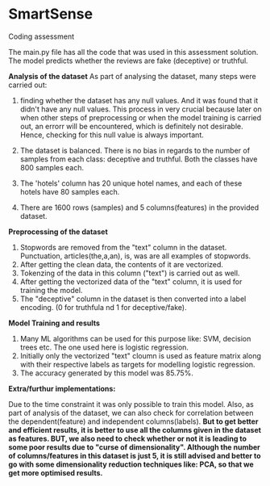 # SmartSense
Coding assessment 

The main.py file has all the code that was used in this assessment solution.
The model predicts whether the reviews are fake (deceptive) or truthful.

**Analysis of the dataset**
As part of analysing the dataset, many steps were carried out:
1. finding whether the dataset has any null values. And it was found that it didn't have any null values. This process in very crucial because later on when other steps of preprocessing or when the model training is carried out, an errorr will be encountered, which is definitely not desirable. Hence, checking for this null value is always important.

2. The dataset is balanced. There is no bias in regards to the number of samples from each class: deceptive and truthful.
   Both the classes have 800 samples each.

3. The 'hotels' column has 20 unique hotel names, and each of these hotels have 80 samples each.

4. There are 1600 rows (samples) and 5 columns(features) in the provided dataset.

**Preprocessing of the dataset**
1. Stopwords are removed from the "text" column in the dataset. Punctuation, articles(the,a,an), is, was are all examples of stopwords.
2. After getting the clean data, the contents of it are vectorized.
3. Tokenzing of the data in this column ("text") is carried out as well.
4. After getting the vectorized data of the "text" column, it is used for training the model.
5. The "deceptive" column in the dataset is then converted into a label encoding. (0 for truthfula nd 1 for deceptive/fake).

**Model Training and results**
1. Many ML algorithms can be used for this purpose like: SVM, decision trees etc. The one used here is logistic regression.
2. Initially only the vectorized "text" cloumn is used as feature matrix along with their respective labels as targets for modelling logistic regression.
3. The accuracy generated by this model was 85.75%.

**Extra/furthur implementations:**

Due to the time constraint it was only possible to train this model.
Also, as part of analysis of the dataset, we can also check for correlation between the dependent(feature) and independent columns(labels).
**But to get better and efficient results, it is better to use all the columns given in the dataset as features. BUT, we also need to check whether or not it is leading to some poor results due to "curse of dimensionality". Although the number of columns/features in this dataset is just 5, it is still advised and better to go with some dimensionality reduction techniques like: PCA, so that we get more optimised results.**
